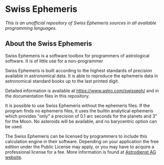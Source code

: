 # Swiss Ephemeris

*This is an unofficial repository of Swiss Ephemeris sources in all available programming languages.*

## About the Swiss Ephemeris

Swiss Ephemeris is a software toolbox for programmers of astrological
software. It is of little use for a non-programmer

Swiss Ephemeris is built according to the highest standards of precision available
in astronomical data. It is able to reproduce the ephemeris data in
astronomical standard books up to the last printed digit.

Detailed information is available at https://www.astro.com/swisseph/
and in the documentation files in this repository.

It is possible to use Swiss Ephemeris without the ephemeris files.
If the program finds no ephemeris files, it uses the builtin 
analytical ephemeris which provides "only" a precision of 0.1 arc seconds
for the planets and 3" for the Moon.
No asteroids will be available, and no barycentric option can be used.

The Swiss Ephemeris can be licensed by programmers to include this 
calculation engine in their software.
Depending on your application the free edition under the Public License
may apply, or you may have to acquire a professional license for a fee.
More information is found at [Astrodienst AG website](https://www.astro.com/swisseph/).

